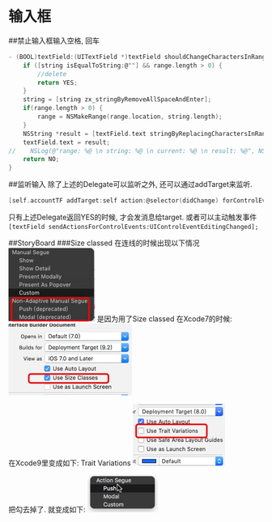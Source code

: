 # 输入框
##禁止输入框输入空格, 回车
```c
- (BOOL)textField:(UITextField *)textField shouldChangeCharactersInRange:(NSRange)range replacementString:(NSString *)string {
    if ([string isEqualToString:@""] && range.length > 0) {
        //delete
        return YES;
    }
    string = [string zx_stringByRemoveAllSpaceAndEnter];
    if(range.length > 0) {
        range = NSMakeRange(range.location, string.length);
    }
    NSString *result = [textField.text stringByReplacingCharactersInRange:range withString:string];
    textField.text = result;
//    NSLog(@"range: %@ \n string: %@ \n current: %@ \n result: %@", NSStringFromRange(range), string, textField.text, result);
    return NO;
}
```
##监听输入
除了上述的Delegate可以监听之外, 还可以通过addTarget来监听.
```c
[self.accountTF addTarget:self action:@selector(didChange) forControlEvents:UIControlEventEditingChanged];
```
只有上述Delegate返回YES的时候, 才会发消息给target. 或者可以主动触发事件
`[textField sendActionsForControlEvents:UIControlEventEditingChanged];`

##StoryBoard
###Size classed
在连线的时候出现以下情况
![](media/15845388031415.jpg)
是因为用了Size classed
在Xcode7的时候:
![](media/15845389959299.jpg)

在Xcode9里变成如下: Trait Variations
![](media/15845389352128.jpg)

把勾去掉了. 就变成如下:
![](media/15845391961868.jpg)
